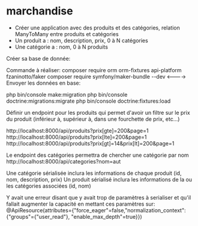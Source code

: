 # marchandise

- Créer une application avec des produits et des catégories, relation ManyToMany entre produits et catégories
- Un produit a : nom, description, prix, 0 à N catégories
- Une catégorie a : nom, 0 à N produits


Créer sa base de donnée:

Commande à réaliser:
composer require orm orm-fixtures api-platform fzaninotto/faker
composer require symfony/maker-bundle --dev 
<----> 
Envoyer les données en base:

php bin/console make:migration
php bin/console doctrine:migrations:migrate
php bin/console doctrine:fixtures:load

Définir un endpoint pour les produits qui permet d'avoir un filtre sur le prix du produit (inférieur à, supérieur à, dans une fourchette de prix, etc...)

http://localhost:8000/api/produits?prix[gte]=200&page=1
http://localhost:8000/api/produits?prix[lte]=200&page=1
http://localhost:8000/api/produits?prix[gt]=14&prix[lt]=200&page=1

Le endpoint des catégories permettra de chercher une catégorie par nom
http://localhost:8000/api/categories?nom=aut



Une catégorie sérialisée inclura les informations de chaque produit (id, nom, description, prix)
Un produit sérialisé inclura les informations de la ou les catégories associées (id, nom)

Y avait une erreur disant que y avait trop de paramètres à serialiser et qu'il fallait augmenter la capacité en mettant ces paramètres sur:
@ApiResource(attributes={"force_eager"=false,"normalization_context": {"groups"={"user_read"}, "enable_max_depth"=true}})